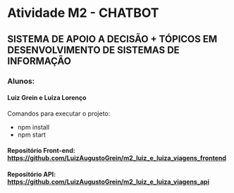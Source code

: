 # Atividade M2 - CHATBOT
## SISTEMA DE APOIO A DECISÃO + TÓPICOS EM DESENVOLVIMENTO DE SISTEMAS DE INFORMAÇÃO

### Alunos:
#### Luiz Grein e Luiza Lorenço

Comandos para executar o projeto:

* npm install
* npm start

#### Repositório Front-end: https://github.com/LuizAugustoGrein/m2_luiz_e_luiza_viagens_frontend
#### Repositório API: https://github.com/LuizAugustoGrein/m2_luiz_e_luiza_viagens_api
